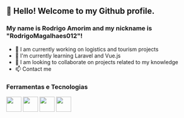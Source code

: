 ## 👋 Hello! Welcome to my Github profile.
### My name is Rodrigo Amorim and my nickname is "RodrigoMagalhaes012"!

- 🔭 I am currently working on logistics and tourism projects
- 🌱 I'm currently learning Laravel and Vue.js
- 👯 I am looking to collaborate on projects related to my knowledge
- 📫 Contact me

### Ferramentas e Tecnologias

<img src="https://cdn.jsdelivr.net/gh/devicons/devicon/icons/php/php-plain.svg"  width="40" height="40"/>

<img src="https://cdn.jsdelivr.net/gh/devicons/devicon/icons/laravel/laravel-plain-wordmark.svg" width="40" height="40"/>

<img src="https://cdn.jsdelivr.net/gh/devicons/devicon/icons/javascript/javascript-original.svg" width="40" height="40"/>

<img src="https://cdn.jsdelivr.net/gh/devicons/devicon/icons/vuejs/vuejs-original-wordmark.svg" width="40" height="40"/>
          
          
          


